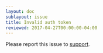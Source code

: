 ```yaml
---
layout: doc
sublayout: issue
title: Invalid auth token
reviewed: 2017-04-27T00:00:00-04:00
---
```

Please report this issue to [support](https://quay.io/contact).
